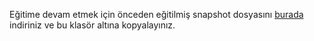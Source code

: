 Eğitime devam etmek için önceden eğitilmiş snapshot dosyasını [burada](https://drive.google.com/open?id=1TUQCY4dHaW2YZ6ymNyk9PsDbJQsm0xJR) indiriniz ve bu klasör altına kopyalayınız.
